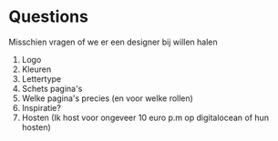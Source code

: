 # Questions

Misschien vragen of we er een designer bij willen halen

1. Logo
2. Kleuren
3. Lettertype
4. Schets pagina's
5. Welke pagina's precies (en voor welke rollen)
6. Inspiratie?
7. Hosten (Ik host voor ongeveer 10 euro p.m op digitalocean of hun hosten)

